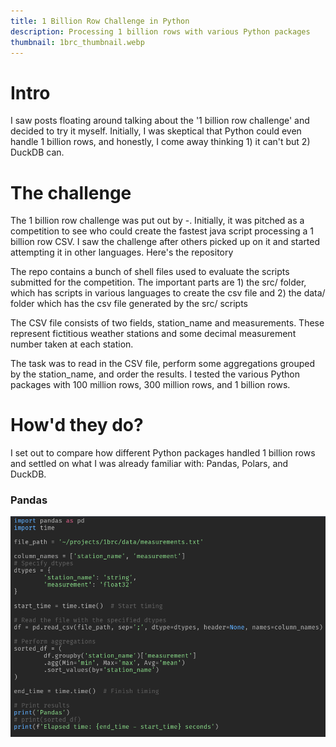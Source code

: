 ```yaml
---
title: 1 Billion Row Challenge in Python
description: Processing 1 billion rows with various Python packages
thumbnail: 1brc_thumbnail.webp
---
```


# Intro
I saw posts floating around talking about the '1 billion row challenge' and decided to try it myself. Initially, I was skeptical that Python could even handle 1 billion rows, and honestly, I come away thinking 1) it can't but 2) DuckDB can. 


# The challenge
The 1 billion row challenge was put out by -. Initially, it was pitched as a competition to see who could create the fastest java script processing a 1 billion row CSV. I saw the challenge after others picked up on it and started attempting it in other languages. Here's the repository

The repo contains a bunch of shell files used to evaluate the scripts submitted for the competition. The important parts are 1) the src/ folder, which has scripts in various languages to create the csv file and 2) the data/ folder which has the csv file generated by the src/ scripts

The CSV file consists of two fields, station_name and measurements. These represent fictitious weather stations and some decimal measurement number taken at each station. 

The task was to read in the CSV file, perform some aggregations grouped by the station_name, and order the results. I tested the various Python packages with 100 million rows, 300 million rows, and 1 billion rows. 

# How'd they do?
I set out to compare how different Python packages handled 1 billion rows and settled on what I was already familiar with: Pandas, Polars, and DuckDB. 

### Pandas
![Pandas code snippet](pandas.png)


